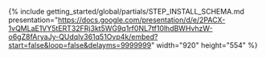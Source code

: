 {% include getting_started/global/partials/STEP_INSTALL_SCHEMA.md 
   presentation="https://docs.google.com/presentation/d/e/2PACX-1vQMLaE1VY5tERT32FRj3kt5WG9q1rf0NL7tf10lhdBWHvhzW-o6gZ8fAryaJy-QUdqlv361q51Ovp4k/embed?start=false&loop=false&delayms=9999999" 
   width="920" height="554" %}
